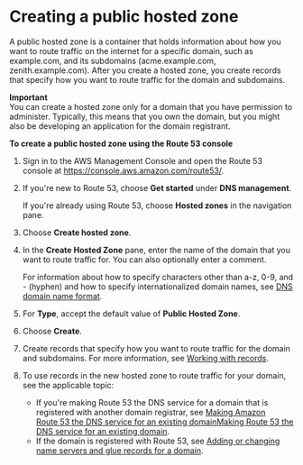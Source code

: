 # Creating a public hosted zone<a name="CreatingHostedZone"></a>

A public hosted zone is a container that holds information about how you want to route traffic on the internet for a specific domain, such as example\.com, and its subdomains \(acme\.example\.com, zenith\.example\.com\)\. After you create a hosted zone, you create records that specify how you want to route traffic for the domain and subdomains\.

**Important**  
You can create a hosted zone only for a domain that you have permission to administer\. Typically, this means that you own the domain, but you might also be developing an application for the domain registrant\.

**To create a public hosted zone using the Route 53 console**

1. Sign in to the AWS Management Console and open the Route 53 console at [https://console\.aws\.amazon\.com/route53/](https://console.aws.amazon.com/route53/)\.

1. If you're new to Route 53, choose **Get started** under **DNS management**\. 

   If you're already using Route 53, choose **Hosted zones** in the navigation pane\.

1. Choose **Create hosted zone**\.

1. In the **Create Hosted Zone** pane, enter the name of the domain that you want to route traffic for\. You can also optionally enter a comment\.

   For information about how to specify characters other than a\-z, 0\-9, and \- \(hyphen\) and how to specify internationalized domain names, see [DNS domain name format](DomainNameFormat.md)\.

1. For **Type**, accept the default value of **Public Hosted Zone**\.

1. Choose **Create**\.

1. Create records that specify how you want to route traffic for the domain and subdomains\. For more information, see [Working with records](rrsets-working-with.md)\.

1. To use records in the new hosted zone to route traffic for your domain, see the applicable topic:
   + If you're making Route 53 the DNS service for a domain that is registered with another domain registrar, see [Making Amazon Route 53 the DNS service for an existing domainMaking Route 53 the DNS service for an existing domain](MigratingDNS.md)\.
   + If the domain is registered with Route 53, see [Adding or changing name servers and glue records for a domain](domain-name-servers-glue-records.md)\.